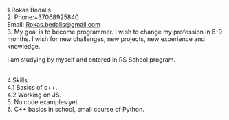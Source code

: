 1.Rokas Bedalis
<br>2. Phone:+37068925840 <br> Email: Rokas.bedalis@gmail.com
<br>3. My goal is to become programmer. I wish to change my profession in 6-9 months. I wish for new challenges, new projects, new experience and knowledge. <p>I am studying by myself and entered in RS School program. </p>
<br>4.Skills: <br>4.1 Basics of c++. <br> 4.2 Working on JS.
<br>5. No code examples yet.
<br>6. C++ basics in school, small course of Python.

